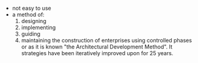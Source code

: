 - not easy to use
- a method of:
	1. designing
	2. implementing
	3. guiding
	4. maintaining
		the construction of enterprises using controlled phases or as it is known "the Architectural Development Method". It strategies have been iteratively improved upon for 25 years.